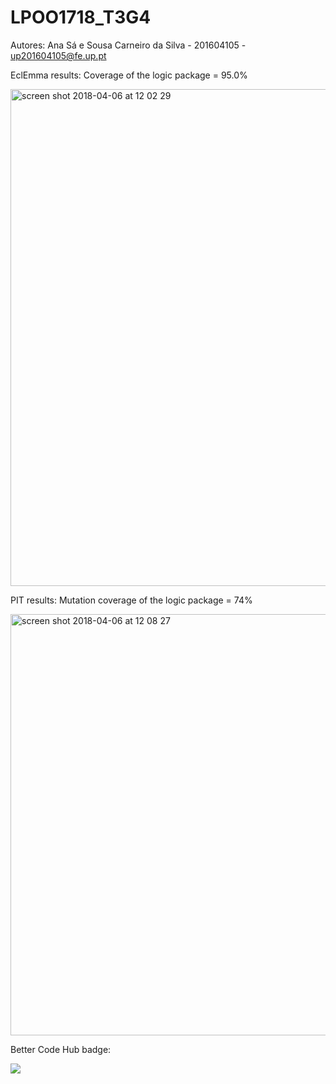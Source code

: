 # LPOO1718_T3G4


Autores: Ana Sá e Sousa Carneiro da Silva - 201604105 - up201604105@fe.up.pt

EclEmma results: Coverage of the logic package = 95.0%

<img width="795" alt="screen shot 2018-04-06 at 12 02 29" src="https://user-images.githubusercontent.com/31972761/38418110-f39ce9f2-3992-11e8-85cd-c3ecc0a8f19e.png">


PIT results: Mutation coverage of the logic package = 74%

<img width="674" alt="screen shot 2018-04-06 at 12 08 27" src="https://user-images.githubusercontent.com/31972761/38418173-3e1219d0-3993-11e8-9d7c-7ac9d8346e45.png">


Better Code Hub badge: 

<img src='https://bettercodehub.com/edge/badge/mrpinemyapple/LPOO1718_T3G4?branch=master&token=7186c98fe6a500a90757818448e2d7425f31221e'>
